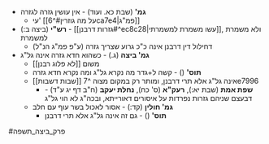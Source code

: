 * **גמ'** (שבת כא. ועוד) - אין עושין גזרה לגזרה
	* עי' [[על מה גוזרין#^6ca7e4|פמ"ג]]
* **רש"י** (ביצה ב:) - [[גזרות דרבנן#^ec8c28|עשו משמרת למשמרתי]], ולא משמרת למשמרת
	* דחילול דין דרבנן אינה כ"כ גרוע שצריך גזרה (ע"פ פמ"ג הנ"ל)
* **גמ' ביצה** (ג.) - כשהוא חדא גזרה אינה גל"ג
	* משום [[לא פלוג רבנן]]
	* **תוס'** () - קשה ל+גדר מה נקרא גל"ג ומה נקרא חדא גזרה
	* [[שבות דשבות]] אינה גל"ג אלא תרי דרבנן, ומותר רק במקום מצוה ^7e7996
		* **שפת אמת** (שבת יא:), **רעק"א** (ס' כח), **נחלת יעקב** (ח"ב דף יג ע"ד) - דבעצם שניהם גזרות נפרדות על איסורים דאורייתא, ובכה"ג לא הוי גל"ג
	* **גמ' חולין** (קד:) - אסור לאכול בשר עוף עם חלב
		* **תוס'** () - גם זה אינה גל"ג אלא תרי דרבנן

#פרק_ביצה_תשפה 